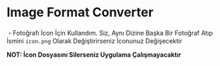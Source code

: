 # Image Format Converter

・Fotoğrafı İcon İçin Kullandım. Siz, Aynı Dizine Başka Bir Fotoğraf Atıp İsmini ``icon.png`` Olarak Değiştirirseniz İconunuz Değişecektir 


**__NOT: İcon Dosyasını Silerseniz Uygulama Çalışmayacaktır__**
